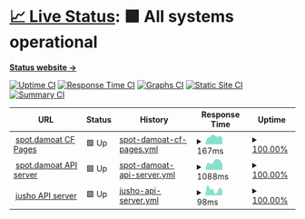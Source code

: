 # [📈 Live Status](https://Adsenser.github.io/upptime): <!--live status--> **🟩 All systems operational**

[**Status website →**](https://Adsenser.github.io/upptime)

[![Uptime CI](https://github.com/Adsenser/upptime/workflows/Uptime%20CI/badge.svg)](https://github.com/Adsenser/upptime/actions?query=workflow%3A%22Uptime+CI%22)
[![Response Time CI](https://github.com/Adsenser/upptime/workflows/Response%20Time%20CI/badge.svg)](https://github.com/Adsenser/upptime/actions?query=workflow%3A%22Response+Time+CI%22)
[![Graphs CI](https://github.com/Adsenser/upptime/workflows/Graphs%20CI/badge.svg)](https://github.com/Adsenser/upptime/actions?query=workflow%3A%22Graphs+CI%22)
[![Static Site CI](https://github.com/Adsenser/upptime/workflows/Static%20Site%20CI/badge.svg)](https://github.com/Adsenser/upptime/actions?query=workflow%3A%22Static+Site+CI%22)
[![Summary CI](https://github.com/Adsenser/upptime/workflows/Summary%20CI/badge.svg)](https://github.com/Adsenser/upptime/actions?query=workflow%3A%22Summary+CI%22)

<!--start: status pages-->
<!-- This summary is generated by Upptime (https://github.com/upptime/upptime) -->
<!-- Do not edit this manually, your changes will be overwritten -->
<!-- prettier-ignore -->
| URL | Status | History | Response Time | Uptime |
| --- | ------ | ------- | ------------- | ------ |
| <img alt="" src="https://icons.duckduckgo.com/ip3/spot.damoat.com.ico" height="13"> [spot.damoat CF Pages](https://spot.damoat.com/) | 🟩 Up | [spot-damoat-cf-pages.yml](https://github.com/Adsenser/upptime/commits/HEAD/history/spot-damoat-cf-pages.yml) | <details><summary><img alt="Response time graph" src="./graphs/spot-damoat-cf-pages/response-time-week.png" height="20"> 167ms</summary><br><a href="https://Adsenser.github.io/upptime/history/spot-damoat-cf-pages"><img alt="Response time 171" src="https://img.shields.io/endpoint?url=https%3A%2F%2Fraw.githubusercontent.com%2FAdsenser%2Fupptime%2FHEAD%2Fapi%2Fspot-damoat-cf-pages%2Fresponse-time.json"></a><br><a href="https://Adsenser.github.io/upptime/history/spot-damoat-cf-pages"><img alt="24-hour response time 144" src="https://img.shields.io/endpoint?url=https%3A%2F%2Fraw.githubusercontent.com%2FAdsenser%2Fupptime%2FHEAD%2Fapi%2Fspot-damoat-cf-pages%2Fresponse-time-day.json"></a><br><a href="https://Adsenser.github.io/upptime/history/spot-damoat-cf-pages"><img alt="7-day response time 167" src="https://img.shields.io/endpoint?url=https%3A%2F%2Fraw.githubusercontent.com%2FAdsenser%2Fupptime%2FHEAD%2Fapi%2Fspot-damoat-cf-pages%2Fresponse-time-week.json"></a><br><a href="https://Adsenser.github.io/upptime/history/spot-damoat-cf-pages"><img alt="30-day response time 171" src="https://img.shields.io/endpoint?url=https%3A%2F%2Fraw.githubusercontent.com%2FAdsenser%2Fupptime%2FHEAD%2Fapi%2Fspot-damoat-cf-pages%2Fresponse-time-month.json"></a><br><a href="https://Adsenser.github.io/upptime/history/spot-damoat-cf-pages"><img alt="1-year response time 171" src="https://img.shields.io/endpoint?url=https%3A%2F%2Fraw.githubusercontent.com%2FAdsenser%2Fupptime%2FHEAD%2Fapi%2Fspot-damoat-cf-pages%2Fresponse-time-year.json"></a></details> | <details><summary><a href="https://Adsenser.github.io/upptime/history/spot-damoat-cf-pages">100.00%</a></summary><a href="https://Adsenser.github.io/upptime/history/spot-damoat-cf-pages"><img alt="All-time uptime 100.00%" src="https://img.shields.io/endpoint?url=https%3A%2F%2Fraw.githubusercontent.com%2FAdsenser%2Fupptime%2FHEAD%2Fapi%2Fspot-damoat-cf-pages%2Fuptime.json"></a><br><a href="https://Adsenser.github.io/upptime/history/spot-damoat-cf-pages"><img alt="24-hour uptime 100.00%" src="https://img.shields.io/endpoint?url=https%3A%2F%2Fraw.githubusercontent.com%2FAdsenser%2Fupptime%2FHEAD%2Fapi%2Fspot-damoat-cf-pages%2Fuptime-day.json"></a><br><a href="https://Adsenser.github.io/upptime/history/spot-damoat-cf-pages"><img alt="7-day uptime 100.00%" src="https://img.shields.io/endpoint?url=https%3A%2F%2Fraw.githubusercontent.com%2FAdsenser%2Fupptime%2FHEAD%2Fapi%2Fspot-damoat-cf-pages%2Fuptime-week.json"></a><br><a href="https://Adsenser.github.io/upptime/history/spot-damoat-cf-pages"><img alt="30-day uptime 100.00%" src="https://img.shields.io/endpoint?url=https%3A%2F%2Fraw.githubusercontent.com%2FAdsenser%2Fupptime%2FHEAD%2Fapi%2Fspot-damoat-cf-pages%2Fuptime-month.json"></a><br><a href="https://Adsenser.github.io/upptime/history/spot-damoat-cf-pages"><img alt="1-year uptime 100.00%" src="https://img.shields.io/endpoint?url=https%3A%2F%2Fraw.githubusercontent.com%2FAdsenser%2Fupptime%2FHEAD%2Fapi%2Fspot-damoat-cf-pages%2Fuptime-year.json"></a></details>
| <img alt="" src="https://icons.duckduckgo.com/ip3/api-spot.damoat.com.ico" height="13"> [spot.damoat API server](https://api-spot.damoat.com/server.php?initial=true) | 🟩 Up | [spot-damoat-api-server.yml](https://github.com/Adsenser/upptime/commits/HEAD/history/spot-damoat-api-server.yml) | <details><summary><img alt="Response time graph" src="./graphs/spot-damoat-api-server/response-time-week.png" height="20"> 1088ms</summary><br><a href="https://Adsenser.github.io/upptime/history/spot-damoat-api-server"><img alt="Response time 1139" src="https://img.shields.io/endpoint?url=https%3A%2F%2Fraw.githubusercontent.com%2FAdsenser%2Fupptime%2FHEAD%2Fapi%2Fspot-damoat-api-server%2Fresponse-time.json"></a><br><a href="https://Adsenser.github.io/upptime/history/spot-damoat-api-server"><img alt="24-hour response time 805" src="https://img.shields.io/endpoint?url=https%3A%2F%2Fraw.githubusercontent.com%2FAdsenser%2Fupptime%2FHEAD%2Fapi%2Fspot-damoat-api-server%2Fresponse-time-day.json"></a><br><a href="https://Adsenser.github.io/upptime/history/spot-damoat-api-server"><img alt="7-day response time 1088" src="https://img.shields.io/endpoint?url=https%3A%2F%2Fraw.githubusercontent.com%2FAdsenser%2Fupptime%2FHEAD%2Fapi%2Fspot-damoat-api-server%2Fresponse-time-week.json"></a><br><a href="https://Adsenser.github.io/upptime/history/spot-damoat-api-server"><img alt="30-day response time 1139" src="https://img.shields.io/endpoint?url=https%3A%2F%2Fraw.githubusercontent.com%2FAdsenser%2Fupptime%2FHEAD%2Fapi%2Fspot-damoat-api-server%2Fresponse-time-month.json"></a><br><a href="https://Adsenser.github.io/upptime/history/spot-damoat-api-server"><img alt="1-year response time 1139" src="https://img.shields.io/endpoint?url=https%3A%2F%2Fraw.githubusercontent.com%2FAdsenser%2Fupptime%2FHEAD%2Fapi%2Fspot-damoat-api-server%2Fresponse-time-year.json"></a></details> | <details><summary><a href="https://Adsenser.github.io/upptime/history/spot-damoat-api-server">100.00%</a></summary><a href="https://Adsenser.github.io/upptime/history/spot-damoat-api-server"><img alt="All-time uptime 100.00%" src="https://img.shields.io/endpoint?url=https%3A%2F%2Fraw.githubusercontent.com%2FAdsenser%2Fupptime%2FHEAD%2Fapi%2Fspot-damoat-api-server%2Fuptime.json"></a><br><a href="https://Adsenser.github.io/upptime/history/spot-damoat-api-server"><img alt="24-hour uptime 100.00%" src="https://img.shields.io/endpoint?url=https%3A%2F%2Fraw.githubusercontent.com%2FAdsenser%2Fupptime%2FHEAD%2Fapi%2Fspot-damoat-api-server%2Fuptime-day.json"></a><br><a href="https://Adsenser.github.io/upptime/history/spot-damoat-api-server"><img alt="7-day uptime 100.00%" src="https://img.shields.io/endpoint?url=https%3A%2F%2Fraw.githubusercontent.com%2FAdsenser%2Fupptime%2FHEAD%2Fapi%2Fspot-damoat-api-server%2Fuptime-week.json"></a><br><a href="https://Adsenser.github.io/upptime/history/spot-damoat-api-server"><img alt="30-day uptime 100.00%" src="https://img.shields.io/endpoint?url=https%3A%2F%2Fraw.githubusercontent.com%2FAdsenser%2Fupptime%2FHEAD%2Fapi%2Fspot-damoat-api-server%2Fuptime-month.json"></a><br><a href="https://Adsenser.github.io/upptime/history/spot-damoat-api-server"><img alt="1-year uptime 100.00%" src="https://img.shields.io/endpoint?url=https%3A%2F%2Fraw.githubusercontent.com%2FAdsenser%2Fupptime%2FHEAD%2Fapi%2Fspot-damoat-api-server%2Fuptime-year.json"></a></details>
| <img alt="" src="https://icons.duckduckgo.com/ip3/madefor.github.io.ico" height="13"> [jusho API server](https://madefor.github.io/postal-code-api/api/v1/350/1106.json) | 🟩 Up | [jusho-api-server.yml](https://github.com/Adsenser/upptime/commits/HEAD/history/jusho-api-server.yml) | <details><summary><img alt="Response time graph" src="./graphs/jusho-api-server/response-time-week.png" height="20"> 98ms</summary><br><a href="https://Adsenser.github.io/upptime/history/jusho-api-server"><img alt="Response time 104" src="https://img.shields.io/endpoint?url=https%3A%2F%2Fraw.githubusercontent.com%2FAdsenser%2Fupptime%2FHEAD%2Fapi%2Fjusho-api-server%2Fresponse-time.json"></a><br><a href="https://Adsenser.github.io/upptime/history/jusho-api-server"><img alt="24-hour response time 35" src="https://img.shields.io/endpoint?url=https%3A%2F%2Fraw.githubusercontent.com%2FAdsenser%2Fupptime%2FHEAD%2Fapi%2Fjusho-api-server%2Fresponse-time-day.json"></a><br><a href="https://Adsenser.github.io/upptime/history/jusho-api-server"><img alt="7-day response time 98" src="https://img.shields.io/endpoint?url=https%3A%2F%2Fraw.githubusercontent.com%2FAdsenser%2Fupptime%2FHEAD%2Fapi%2Fjusho-api-server%2Fresponse-time-week.json"></a><br><a href="https://Adsenser.github.io/upptime/history/jusho-api-server"><img alt="30-day response time 104" src="https://img.shields.io/endpoint?url=https%3A%2F%2Fraw.githubusercontent.com%2FAdsenser%2Fupptime%2FHEAD%2Fapi%2Fjusho-api-server%2Fresponse-time-month.json"></a><br><a href="https://Adsenser.github.io/upptime/history/jusho-api-server"><img alt="1-year response time 104" src="https://img.shields.io/endpoint?url=https%3A%2F%2Fraw.githubusercontent.com%2FAdsenser%2Fupptime%2FHEAD%2Fapi%2Fjusho-api-server%2Fresponse-time-year.json"></a></details> | <details><summary><a href="https://Adsenser.github.io/upptime/history/jusho-api-server">100.00%</a></summary><a href="https://Adsenser.github.io/upptime/history/jusho-api-server"><img alt="All-time uptime 100.00%" src="https://img.shields.io/endpoint?url=https%3A%2F%2Fraw.githubusercontent.com%2FAdsenser%2Fupptime%2FHEAD%2Fapi%2Fjusho-api-server%2Fuptime.json"></a><br><a href="https://Adsenser.github.io/upptime/history/jusho-api-server"><img alt="24-hour uptime 100.00%" src="https://img.shields.io/endpoint?url=https%3A%2F%2Fraw.githubusercontent.com%2FAdsenser%2Fupptime%2FHEAD%2Fapi%2Fjusho-api-server%2Fuptime-day.json"></a><br><a href="https://Adsenser.github.io/upptime/history/jusho-api-server"><img alt="7-day uptime 100.00%" src="https://img.shields.io/endpoint?url=https%3A%2F%2Fraw.githubusercontent.com%2FAdsenser%2Fupptime%2FHEAD%2Fapi%2Fjusho-api-server%2Fuptime-week.json"></a><br><a href="https://Adsenser.github.io/upptime/history/jusho-api-server"><img alt="30-day uptime 100.00%" src="https://img.shields.io/endpoint?url=https%3A%2F%2Fraw.githubusercontent.com%2FAdsenser%2Fupptime%2FHEAD%2Fapi%2Fjusho-api-server%2Fuptime-month.json"></a><br><a href="https://Adsenser.github.io/upptime/history/jusho-api-server"><img alt="1-year uptime 100.00%" src="https://img.shields.io/endpoint?url=https%3A%2F%2Fraw.githubusercontent.com%2FAdsenser%2Fupptime%2FHEAD%2Fapi%2Fjusho-api-server%2Fuptime-year.json"></a></details>

<!--end: status pages-->
